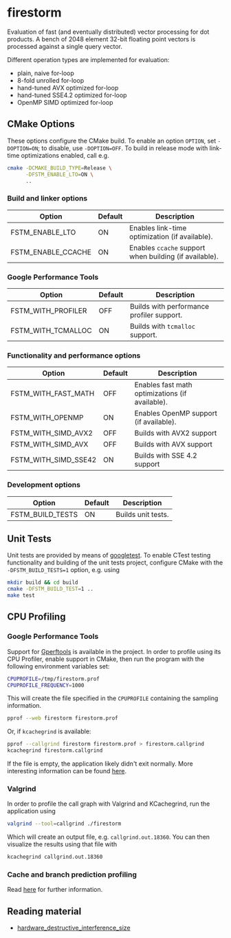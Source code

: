# firestorm

Evaluation of fast (and eventually distributed) vector processing for dot products.
A bench of 2048 element 32-bit floating point vectors is processed against a single
query vector.

Different operation types are implemented for evaluation:

- plain, naive for-loop
- 8-fold unrolled for-loop
- hand-tuned AVX optimized for-loop
- hand-tuned SSE4.2 optimized for-loop
- OpenMP SIMD optimized for-loop

## CMake Options

These options configure the CMake build. To enable an option `OPTION`,
set `-DOPTION=ON`; to disable, use `-DOPTION=OFF`.
To build in release mode with link-time optimizations enabled, call e.g.

```bash
cmake -DCMAKE_BUILD_TYPE=Release \
      -DFSTM_ENABLE_LTO=ON \
      ..
```

### Build and linker options

| Option               | Default | Description |
|----------------------|---------|-------------|
| FSTM_ENABLE_LTO      | ON      | Enables link-time optimization (if available). |
| FSTM_ENABLE_CCACHE   | ON      | Enables `ccache` support when building (if available). |

### Google Performance Tools

| Option               | Default | Description |
|----------------------|---------|-------------|
| FSTM_WITH_PROFILER   | OFF     | Builds with performance profiler support. |
| FSTM_WITH_TCMALLOC   | ON      | Builds with `tcmalloc` support. |

### Functionality and performance options

| Option               | Default | Description |
|----------------------|---------|-------------|
| FSTM_WITH_FAST_MATH  | OFF     | Enables fast math optimizations (if available). |
| FSTM_WITH_OPENMP     | ON      | Enables OpenMP support (if available). |
| FSTM_WITH_SIMD_AVX2  | OFF     | Builds with AVX2 support |
| FSTM_WITH_SIMD_AVX   | OFF     | Builds with AVX support |
| FSTM_WITH_SIMD_SSE42 | ON      | Builds with SSE 4.2 support |

### Development options

| Option               | Default | Description |
|----------------------|---------|-------------|
| FSTM_BUILD_TESTS     | ON      | Builds unit tests. |

## Unit Tests

Unit tests are provided by means of [googletest](https://github.com/google/googletest).
To enable CTest testing functionality and building of the unit tests project,
configure CMake with the `-DFSTM_BUILD_TESTS=1` option,
e.g. using

```bash
mkdir build && cd build
cmake -DFSTM_BUILD_TEST=1 ..
make test
``` 

## CPU Profiling

### Google Performance Tools

Support for [Gperftools](https://github.com/gperftools/gperftools) is available in the project. In order
to profile using its CPU Profiler, enable support in CMake,
then run the program with the following environment variables set:

```bash
CPUPROFILE=/tmp/firestorm.prof
CPUPROFILE_FREQUENCY=1000
```

This will create the file specified in the `CPUPROFILE` containing
the sampling information.

```bash
pprof --web firestorm firestorm.prof
```

Or, if `kcachegrind` is available:

```bash
pprof --callgrind firestorm firestorm.prof > firestorm.callgrind
kcachegrind firestorm.callgrind
```

If the file is empty, the application likely didn't exit normally.
More interesting information can be found [here](http://gernotklingler.com/blog/gprof-valgrind-gperftools-evaluation-tools-application-level-cpu-profiling-linux/).

### Valgrind

In order to profile the call graph with Valgrind and KCachegrind,
run the application using

```bash
valgrind --tool=callgrind ./firestorm
```

Which will create an output file, e.g. `callgrind.out.18360`.
You can then visualize the results using that file with

```bash
kcachegrind callgrind.out.18360
```

### Cache and branch prediction profiling

Read [here](http://valgrind.org/docs/manual/cg-manual.html) for further information.

## Reading material

- [hardware_destructive_interference_size](http://en.cppreference.com/w/cpp/thread/hardware_destructive_interference_size)